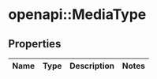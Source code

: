 # openapi::MediaType


## Properties
Name | Type | Description | Notes
------------ | ------------- | ------------- | -------------


